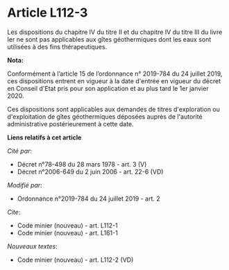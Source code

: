 # Article L112-3

Les dispositions du chapitre IV du titre II et du chapitre IV du titre III du livre Ier ne sont pas applicables aux gîtes
géothermiques dont les eaux sont utilisées à des fins thérapeutiques.

**Nota:**

Conformément à l’article 15 de l’ordonnance n° 2019-784 du 24 juillet 2019, ces dispositions entrent en vigueur à la date
d'entrée en vigueur du décret en Conseil d'Etat pris pour son application et au plus tard le 1er janvier 2020.

Ces dispositions sont applicables aux demandes de titres d'exploration ou d'exploitation de gîtes géothermiques déposées
auprès de l'autorité administrative postérieurement à cette date.

**Liens relatifs à cet article**

_Cité par_:

  - Décret n°78-498 du 28 mars 1978 - art. 3 (V)
  - Décret n°2006-649 du 2 juin 2006 - art. 22-6 (VD)

_Modifié par_:

  - Ordonnance n°2019-784 du 24 juillet 2019 - art. 2

_Cite_:

  - Code minier (nouveau) - art. L112-1
  - Code minier (nouveau) - art. L161-1

_Nouveaux textes_:

  - Code minier (nouveau) - art. L112-2 (VD)
